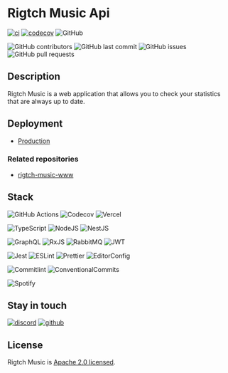 # Rigtch Music Api

[![ci](https://github.com/Rigtch/rigtch-music-api/actions/workflows/main.yml/badge.svg)](https://github.com/Rigtch/rigtch-music-api/actions/workflows/main.yml)
[![codecov](https://codecov.io/gh/Rigtch/rigtch-music-api/branch/main/graph/badge.svg?token=Z03LXHHMGF)](https://codecov.io/gh/Rigtch/rigtch-music-api)
![GitHub](https://img.shields.io/github/license/Rigtch/rigtch-music-api)

![GitHub contributors](https://img.shields.io/github/contributors/Rigtch/rigtch-music-api)
![GitHub last commit](https://img.shields.io/github/last-commit/Rigtch/rigtch-music-api)
![GitHub issues](https://img.shields.io/github/issues/Rigtch/rigtch-music-api)
![GitHub pull requests](https://img.shields.io/github/issues-pr/Rigtch/rigtch-music-api)

## Description

Rigtch Music is a web application that allows you to check your statistics that
are always up to date.

## Deployment

- [Production](https://rigtch-music-api.vercel.app)

### Related repositories

- [rigtch-music-www](https://github.com/Rigtch/rigtch-music-www)

## Stack

![GitHub Actions](https://img.shields.io/badge/github%20actions-%232671E5.svg?style=for-the-badge&logo=githubactions&logoColor=white)
![Codecov](https://img.shields.io/badge/codecov-%23ff0077.svg?style=for-the-badge&logo=codecov&logoColor=white)
![Vercel](https://img.shields.io/badge/vercel-%23000000.svg?style=for-the-badge&logo=vercel&logoColor=white)

![TypeScript](https://img.shields.io/badge/TypeScript-007ACC?style=for-the-badge&logo=typescript&logoColor=white)
![NodeJS](https://img.shields.io/badge/Node.js-43853D?style=for-the-badge&logo=node.js&logoColor=white)
![NestJS](https://img.shields.io/badge/nestjs-%23E0234E.svg?style=for-the-badge&logo=nestjs&logoColor=white)

![GraphQL](https://img.shields.io/badge/-GraphQL-E10098?style=for-the-badge&logo=graphql&logoColor=white)
![RxJS](https://img.shields.io/badge/rxjs-%23B7178C.svg?style=for-the-badge&logo=reactivex&logoColor=white)
![RabbitMQ](https://img.shields.io/badge/rabbitmq-%23FF6600.svg?&style=for-the-badge&logo=rabbitmq&logoColor=white)
![JWT](https://img.shields.io/badge/JWT-black?style=for-the-badge&logo=JSON%20web%20tokens)

![Jest](https://img.shields.io/badge/Jest-323330?style=for-the-badge&logo=Jest&logoColor=white)
![ESLint](https://img.shields.io/badge/eslint-3A33D1?style=for-the-badge&logo=eslint&logoColor=white)
![Prettier](https://img.shields.io/badge/prettier-1A2C34?style=for-the-badge&logo=prettier&logoColor=F7BA3E)
![EditorConfig](https://img.shields.io/badge/Editor%20Config-E0EFEF?style=for-the-badge&logo=editorconfig&logoColor=000)

![Commitlint](https://img.shields.io/badge/commitlint-000000.svg?style=for-the-badge&logo=commitlint&logoColor=white)
![ConventionalCommits](https://img.shields.io/badge/Conventional%20Commits-FE5196.svg?style=for-the-badge&logo=Conventional-Commits&logoColor=white)

![Spotify](https://img.shields.io/badge/Spotify-1ED760?style=for-the-badge&logo=spotify&logoColor=white)

## Stay in touch

[![discord](https://img.shields.io/badge/Discord-7289DA?style=for-the-badge&logo=discord&logoColor=white)](https://discord.gg/kuQFdzJhTy)
[![github](https://img.shields.io/badge/GitHub-100000?style=for-the-badge&logo=github&logoColor=white)](https://github.com/Rigtch)

## License

Rigtch Music is [Apache 2.0 licensed](LICENSE).
